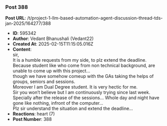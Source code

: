 ### Post 388
**Post URL**: /t/project-1-llm-based-automation-agent-discussion-thread-tds-jan-2025/164277/388
- **ID**: 595342
- **Author**: Vedant Bhanushali (Vedant22)
- **Created At**: 2025-02-15T11:15:05.016Z
- **Content**:  
  sir,<br>
It is a humble requests from my side, to plz extend the deadline.<br>
Because student like who come from non technical background, are unable to come up with this project…<br>
though we have somehow comeup with the GAs taking the helps of groups, seniors and sessions.<br>
Moreover I am Dual Degree student. It is very hectic for me.<br>
Sir you won’t believe but I am continuously trying since last week. Specially after the release of the sessions… Whole day and night have gone like nothing, infront of the computer…<br>
Plz sir understand the situation and extend the deadline…
- **Reactions**: heart (7)
- **Post Number**: 388

